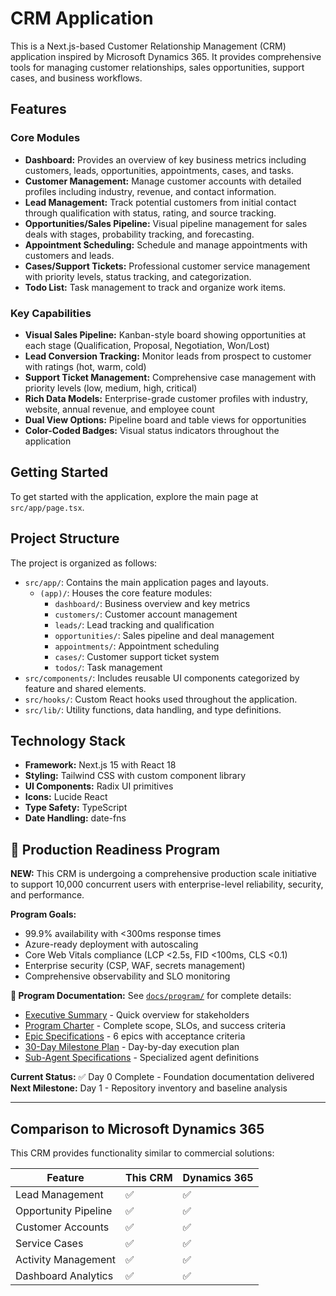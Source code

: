 # CRM Application

This is a Next.js-based Customer Relationship Management (CRM) application inspired by Microsoft Dynamics 365. It provides comprehensive tools for managing customer relationships, sales opportunities, support cases, and business workflows.

## Features

### Core Modules

*   **Dashboard:** Provides an overview of key business metrics including customers, leads, opportunities, appointments, cases, and tasks.
*   **Customer Management:** Manage customer accounts with detailed profiles including industry, revenue, and contact information.
*   **Lead Management:** Track potential customers from initial contact through qualification with status, rating, and source tracking.
*   **Opportunities/Sales Pipeline:** Visual pipeline management for sales deals with stages, probability tracking, and forecasting.
*   **Appointment Scheduling:** Schedule and manage appointments with customers and leads.
*   **Cases/Support Tickets:** Professional customer service management with priority levels, status tracking, and categorization.
*   **Todo List:** Task management to track and organize work items.

### Key Capabilities

*   **Visual Sales Pipeline:** Kanban-style board showing opportunities at each stage (Qualification, Proposal, Negotiation, Won/Lost)
*   **Lead Conversion Tracking:** Monitor leads from prospect to customer with ratings (hot, warm, cold)
*   **Support Ticket Management:** Comprehensive case management with priority levels (low, medium, high, critical)
*   **Rich Data Models:** Enterprise-grade customer profiles with industry, website, annual revenue, and employee count
*   **Dual View Options:** Pipeline board and table views for opportunities
*   **Color-Coded Badges:** Visual status indicators throughout the application

## Getting Started

To get started with the application, explore the main page at `src/app/page.tsx`.

## Project Structure

The project is organized as follows:

*   `src/app/`: Contains the main application pages and layouts.
    *   `(app)/`: Houses the core feature modules:
        *   `dashboard/`: Business overview and key metrics
        *   `customers/`: Customer account management
        *   `leads/`: Lead tracking and qualification
        *   `opportunities/`: Sales pipeline and deal management
        *   `appointments/`: Appointment scheduling
        *   `cases/`: Customer support ticket system
        *   `todos/`: Task management
*   `src/components/`: Includes reusable UI components categorized by feature and shared elements.
*   `src/hooks/`: Custom React hooks used throughout the application.
*   `src/lib/`: Utility functions, data handling, and type definitions.

## Technology Stack

*   **Framework:** Next.js 15 with React 18
*   **Styling:** Tailwind CSS with custom component library
*   **UI Components:** Radix UI primitives
*   **Icons:** Lucide React
*   **Type Safety:** TypeScript
*   **Date Handling:** date-fns

## 🚀 Production Readiness Program

**NEW:** This CRM is undergoing a comprehensive production scale initiative to support 10,000 concurrent users with enterprise-level reliability, security, and performance.

**Program Goals:**
- 99.9% availability with <300ms response times
- Azure-ready deployment with autoscaling
- Core Web Vitals compliance (LCP <2.5s, FID <100ms, CLS <0.1)
- Enterprise security (CSP, WAF, secrets management)
- Comprehensive observability and SLO monitoring

**📖 Program Documentation:** See [`docs/program/`](./docs/program/) for complete details:
- [Executive Summary](./docs/program/EXECUTIVE_SUMMARY.md) - Quick overview for stakeholders
- [Program Charter](./docs/program/CHARTER.md) - Complete scope, SLOs, and success criteria
- [Epic Specifications](./docs/program/EPICS.md) - 6 epics with acceptance criteria
- [30-Day Milestone Plan](./docs/program/MILESTONE_PLAN.md) - Day-by-day execution plan
- [Sub-Agent Specifications](./docs/program/SUB_AGENTS.md) - Specialized agent definitions

**Current Status:** ✅ Day 0 Complete - Foundation documentation delivered  
**Next Milestone:** Day 1 - Repository inventory and baseline analysis

---

## Comparison to Microsoft Dynamics 365

This CRM provides functionality similar to commercial solutions:

| Feature | This CRM | Dynamics 365 |
|---------|----------|--------------|
| Lead Management | ✅ | ✅ |
| Opportunity Pipeline | ✅ | ✅ |
| Customer Accounts | ✅ | ✅ |
| Service Cases | ✅ | ✅ |
| Activity Management | ✅ | ✅ |
| Dashboard Analytics | ✅ | ✅ |
